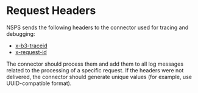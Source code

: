 # Request Headers

NSPS sends the following headers to the connector used for tracing and debugging:

- [x-b3-traceid][x-b3-traceid]
- [x-request-id][x-request-id]

The connector should process them and add them to all log messages related to the processing of a specific request. If the headers were not delivered, the connector should generate unique values (for example, use UUID-compatible format).

<!-- References -->

[x-b3-traceid]: https://www.envoyproxy.io/docs/envoy/latest/configuration/http/http_conn_man/headers#x-b3-traceid
[x-request-id]: https://www.envoyproxy.io/docs/envoy/latest/configuration/http/http_conn_man/headers#x-request-id
